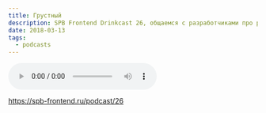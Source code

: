 ```yaml
---
title: Грустный
description: SPB Frontend Drinkcast 26, общаемся с разработчиками про разное выгорание
date: 2018-03-13
tags:
  - podcasts
---
```


<audio controls>
  <source preload="auto" src="{{ '/media/SPB-Frontend-Drinkcast-26.mp3' | url }}" type="audio/mpeg">
  <a href="{{ '/media/SPB-Frontend-Drinkcast-26.mp3' | url }}" download>Скачать выпуск подкаста</a>
</audio>

https://spb-frontend.ru/podcast/26
